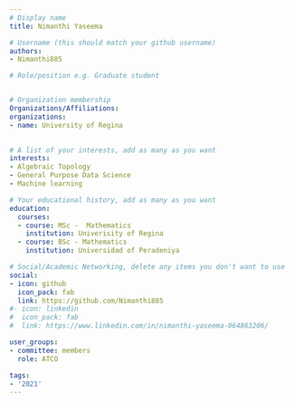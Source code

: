 ```yaml
---
# Display name
title: Nimanthi Yaseema

# Username (this should match your github username)
authors:
- Nimanthi885

# Role/position e.g. Graduate student


# Organization membership
Organizations/Affiliations:
organizations:
- name: University of Regina
 

# A list of your interests, add as many as you want
interests:
- Algebraic Topology
- General Purpose Data Science
- Machine learning

# Your educational history, add as many as you want
education:
  courses:
  - course: MSc -  Mathematics
    institution: Univerisity of Regina
  - course: BSc - Mathematics
    institution: Universidad of Peradeniya

# Social/Academic Networking, delete any items you don't want to use
social:
- icon: github
  icon_pack: fab
  link: https://github.com/Nimanthi885
#- icon: linkedin
#  icon_pack: fab
#  link: https://www.linkedin.com/in/nimanthi-yaseema-064863206/

user_groups:
- committee: members
  role: ATCO

tags:
- '2021'
---
```

